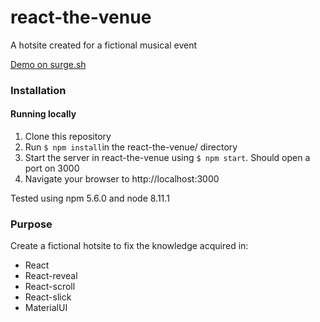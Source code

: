 # react-the-venue
A hotsite created for a fictional musical event

[Demo on surge.sh](https://venue.surge.sh)

### Installation
#### Running locally
1. Clone this repository
2. Run `$ npm install`in the react-the-venue/ directory
3. Start the server in react-the-venue using `$ npm start`. Should open a port on 3000
4. Navigate your browser to http://localhost:3000

Tested using npm 5.6.0 and node 8.11.1

### Purpose
Create a fictional hotsite to fix the knowledge acquired in:
- React
- React-reveal
- React-scroll
- React-slick
- MaterialUI
